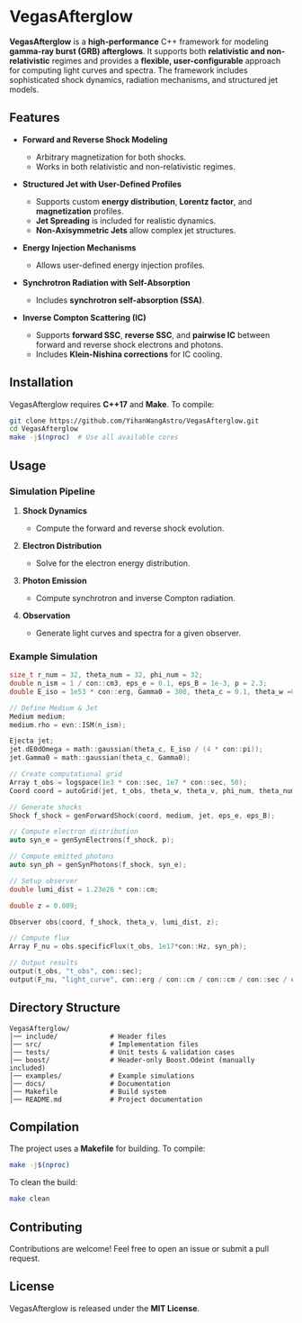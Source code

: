 # VegasAfterglow

**VegasAfterglow** is a **high-performance** C++ framework for modeling **gamma-ray burst (GRB) afterglows**. It supports both **relativistic and non-relativistic** regimes and provides a **flexible, user-configurable** approach for computing light curves and spectra. The framework includes sophisticated shock dynamics, radiation mechanisms, and structured jet models.

## Features

- **Forward and Reverse Shock Modeling**  
  - Arbitrary magnetization for both shocks.
  - Works in both relativistic and non-relativistic regimes.

- **Structured Jet with User-Defined Profiles**  
  - Supports custom **energy distribution**, **Lorentz factor**, and **magnetization** profiles.
  - **Jet Spreading** is included for realistic dynamics.
  - **Non-Axisymmetric Jets** allow complex jet structures.

- **Energy Injection Mechanisms**  
  - Allows user-defined energy injection profiles.

- **Synchrotron Radiation with Self-Absorption**  
  - Includes **synchrotron self-absorption (SSA)**.

- **Inverse Compton Scattering (IC)**  
  - Supports **forward SSC**, **reverse SSC**, and **pairwise IC** between forward and reverse shock electrons and photons.
  - Includes **Klein-Nishina corrections** for IC cooling.

## Installation

VegasAfterglow requires **C++17** and **Make**. To compile:

```sh
git clone https://github.com/YihanWangAstro/VegasAfterglow.git
cd VegasAfterglow
make -j$(nproc)  # Use all available cores
```

## Usage

### Simulation Pipeline

1. **Shock Dynamics**  
   - Compute the forward and reverse shock evolution.
   
2. **Electron Distribution**  
   - Solve for the electron energy distribution.

3. **Photon Emission**  
   - Compute synchrotron and inverse Compton radiation.

4. **Observation**  
   - Generate light curves and spectra for a given observer.

### Example Simulation

```cpp
size_t r_num = 32, theta_num = 32, phi_num = 32;
double n_ism = 1 / con::cm3, eps_e = 0.1, eps_B = 1e-3, p = 2.3;
double E_iso = 1e53 * con::erg, Gamma0 = 300, theta_c = 0.1, theta_w =0.6, theta_v = 0.2;

// Define Medium & Jet
Medium medium;
medium.rho = evn::ISM(n_ism);

Ejecta jet;
jet.dE0dOmega = math::gaussian(theta_c, E_iso / (4 * con::pi));
jet.Gamma0 = math::gaussian(theta_c, Gamma0);

// Create computational grid
Array t_obs = logspace(1e3 * con::sec, 1e7 * con::sec, 50);
Coord coord = autoGrid(jet, t_obs, theta_w, theta_v, phi_num, theta_num, r_num);

// Generate shocks
Shock f_shock = genForwardShock(coord, medium, jet, eps_e, eps_B);

// Compute electron distribution
auto syn_e = genSynElectrons(f_shock, p);

// Compute emitted photons
auto syn_ph = genSynPhotons(f_shock, syn_e);

// Setup observer
double lumi_dist = 1.23e26 * con::cm;

double z = 0.009;

Observer obs(coord, f_shock, theta_v, lumi_dist, z);

// Compute flux
Array F_nu = obs.specificFlux(t_obs, 1e17*con::Hz, syn_ph);

// Output results
output(t_obs, "t_obs", con::sec);
output(F_nu, "light_curve", con::erg / con::cm / con::cm / con::sec / con::Hz);

```

## Directory Structure

```
VegasAfterglow/
│── include/             # Header files
│── src/                 # Implementation files
│── tests/               # Unit tests & validation cases
│── boost/               # Header-only Boost.Odeint (manually included)
│── examples/            # Example simulations
│── docs/                # Documentation
│── Makefile             # Build system
│── README.md            # Project documentation
```

## Compilation

The project uses a **Makefile** for building. To compile:

```sh
make -j$(nproc)
```

To clean the build:

```sh
make clean
```

## Contributing

Contributions are welcome! Feel free to open an issue or submit a pull request.

## License

VegasAfterglow is released under the **MIT License**.
